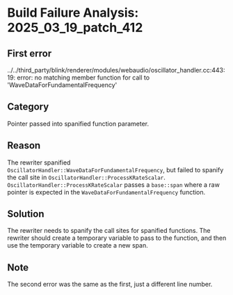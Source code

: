 # Build Failure Analysis: 2025_03_19_patch_412

## First error

../../third_party/blink/renderer/modules/webaudio/oscillator_handler.cc:443:19: error: no matching member function for call to 'WaveDataForFundamentalFrequency'

## Category
Pointer passed into spanified function parameter.

## Reason
The rewriter spanified `OscillatorHandler::WaveDataForFundamentalFrequency`, but failed to spanify the call site in `OscillatorHandler::ProcessKRateScalar`. `OscillatorHandler::ProcessKRateScalar` passes a `base::span` where a raw pointer is expected in the `WaveDataForFundamentalFrequency` function.

## Solution
The rewriter needs to spanify the call sites for spanified functions. The rewriter should create a temporary variable to pass to the function, and then use the temporary variable to create a new span.

## Note
The second error was the same as the first, just a different line number.